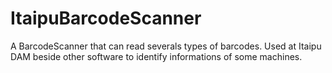 # ItaipuBarcodeScanner
A BarcodeScanner that can read severals types of barcodes. Used at Itaipu DAM beside other software to identify informations of some machines.
